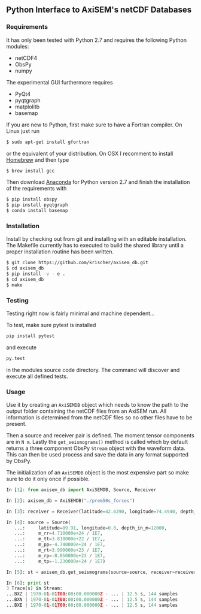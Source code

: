 ## Python Interface to AxiSEM's netCDF Databases


### Requirements

It has only been tested with Python 2.7 and requires the following Python modules:

* netCDF4
* ObsPy
* numpy

The experimental GUI furthermore requires

* PyQt4
* pyqtgraph
* matplolitb
* basemap


If you are new to Python, first make sure to have a Fortran compiler. On Linux just run 

```bash
$ sudo apt-get install gfortran
```

or the equivalent of your distribution. On OSX I recomment to install [Homebrew](http://brew.sh/) and then type

```bash
$ brew install gcc
```

Then download [Anaconda](https://store.continuum.io/cshop/anaconda/) for Python version 2.7 and finish the installation of the requirements with

```bash
$ pip install obspy
$ pip install pyqtgraph
$ conda install basemap
```


### Installation

Install by checking out from git and installing with an editable installation.
The Makefile currently has to executed to build the shared library until a
proper installation routine has been written.

```bash
$ git clone https://github.com/krischer/axisem_db.git
$ cd axisem_db
$ pip install -v - e .
$ cd axisem_db
$ make
```

### Testing

Testing right now is fairly minimal and machine dependent...

To test, make sure pytest is installed

```bash
pip install pytest
```

and execute

```bash
py.test
```

in the modules source code directory. The command will discover and execute all
defined tests.


### Usage

Use it by creating an `AxiSEMDB` object which needs to know the path to the
output folder containing the netCDF files from an AxiSEM run. All information
is determined from the netCDF files so no other files have to be present.

Then a source and receiver pair is defined. The moment tensor components are in
`N m`. Lastly the `get_seismograms()` method is called which by default returns
a three component ObsPy `Stream` object with the waveform data. This can then
be used process and save the data in any format supported by ObsPy.

The initialization of an `AxiSEMDB` object is the most expensive part so make
sure to do it only once if possible.

```python
In [1]: from axisem_db import AxiSEMDB, Source, Receiver

In [2]: axisem_db = AxiSEMDB("./prem50s_forces")

In [3]: receiver = Receiver(latitude=42.6390, longitude=74.4940, depth_in_m=0.0)

In [4]: source = Source(
   ...:     latitude=89.91, longitude=0.0, depth_in_m=12000,
   ...:     m_rr=4.710000e+24 / 1E7,
   ...:     m_tt=3.810000e+22 / 1E7,,
   ...:     m_pp=-4.740000e+24 / 1E7,
   ...:     m_rt=3.990000e+23 / 1E7,
   ...:     m_rp=-8.050000e+23 / 1E7,
   ...:     m_tp=-1.230000e+24 / 1E7)

In [5]: st = axisem_db.get_seismograms(source=source, receiver=receiver)

In [6]: print st
3 Trace(s) in Stream:
...BXZ | 1970-01-01T00:00:00.000000Z - ... | 12.5 s, 144 samples
...BXN | 1970-01-01T00:00:00.000000Z - ... | 12.5 s, 144 samples
...BXE | 1970-01-01T00:00:00.000000Z - ... | 12.5 s, 144 samples
```
